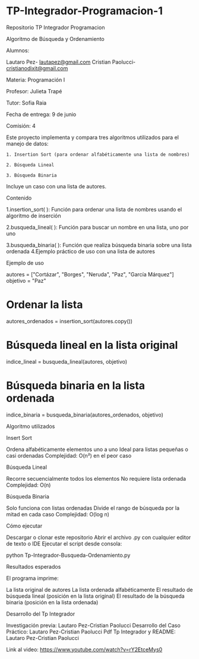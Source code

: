 # TP-Integrador-Programacion-1
Repositorio TP Integrador Programacion

Algoritmo de Búsqueda y Ordenamiento

Alumnos:

Lautaro Pez- lautapez@gmail.com
Cristian Paolucci- cristianodixit@gmail.com


Materia: Programación I

Profesor: Julieta Trapé

Tutor: Sofia Raia

Fecha de entrega: 9 de junio

Comisión: 4


Este proyecto implementa y compara tres algoritmos utilizados para el manejo de datos:

    1. Insertion Sort (para ordenar alfabéticamente una lista de nombres)
   
    2. Búsqueda Lineal
  
    3. Búsqueda Binaria


Incluye un caso con una lista de autores.



Contenido

1.insertion_sort( ): Función para ordenar una lista de nombres usando el algoritmo de inserción

2.busqueda_lineal( ): Función para buscar un nombre en una lista, uno por uno

3.busqueda_binaria( ): Función que realiza búsqueda binaria sobre una lista ordenada
4.Ejemplo práctico de uso con una lista de autores


Ejemplo de uso

autores = ["Cortázar", "Borges", "Neruda", "Paz", "García Márquez"]
objetivo = "Paz"

# Ordenar la lista
autores_ordenados = insertion_sort(autores.copy())

# Búsqueda lineal en la lista original
indice_lineal = busqueda_lineal(autores, objetivo)

# Búsqueda binaria en la lista ordenada
indice_binaria = busqueda_binaria(autores_ordenados, objetivo)
 

Algoritmo utilizados

Insert Sort

Ordena alfabéticamente elementos uno a uno
Ideal para listas pequeñas o casi ordenadas
Complejidad: O(n²) en el peor caso


Búsqueda Lineal

Recorre secuencialmente todos los elementos
No requiere lista ordenada
Complejidad: O(n)

Búsqueda Binaria

Solo funciona con listas ordenadas
Divide el rango de búsqueda por la mitad en cada caso
Complejidad: O(log n)

 Cómo ejecutar

Descargar o clonar este repositorio
Abrir el archivo .py con cualquier editor de texto o IDE
Ejecutar el script desde consola:

python Tp-Integrador-Busqueda-Ordenamiento.py


Resultados esperados

El programa imprime:

  La lista original de autores
  La lista ordenada alfabéticamente
  El resultado de búsqueda lineal (posición en la lista original)
  El resultado de la búsqueda binaria (posición en la lista ordenada)

Desarrollo del Tp Integrador

Investigación previa: Lautaro Pez-Cristian Paolucci 
Desarrollo del Caso Práctico: Lautaro Pez-Cristian Paolucci
Pdf Tp Integrador y README: Lautaro Pez-Cristian Paolucci

Link al video: https://www.youtube.com/watch?v=rY2EtceMys0
